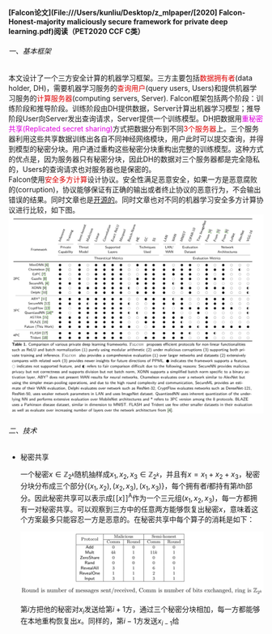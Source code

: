 #### [Falcon论文](File:///Users/kunliu/Desktop/z_mlpaper/[2020] Falcon- Honest-majority maliciously secure framework for private deep learning.pdf)阅读（PET2020 CCF C类）
###### 一、基本框架
​        本文设计了一个三方安全计算的机器学习框架。三方主要包括<font color="dd0000">数据拥有者</font>(data holder, DH)，需要机器学习服务的<font color="dd0000">查询用户</font>(query users, Users)和提供机器学习服务的<font color="dd0000">计算服务器</font>(computing servers, Server). Falcon框架包括两个阶段：训练阶段和推导阶段。训练阶段由DH提供数据，Server计算出机器学习模型；推导阶段User向Server发出查询请求，Server提供一个训练模型。DH把数据用<font color="dd00dd">重秘密共享(Replicated secret sharing)</font>方式把数据分布到不同<font color="dd0000">3个服务器</font>上。三个服务器利用这些共享数据训练出各自不同神经网络模块，用户此时可以提交查询，并得到模型的秘密分块。用户通过重构这些秘密分块重构出完整的训练模型。这种方式的优点是，因为服务器只有秘密分块，因此DH的数据对三个服务器都是完全隐私的，Users的查询请求也对服务器也是保密的。   
​     Falcon使用<font color="dd0000">安全多方计算</font>设计协议。安全性满足恶意安全，如果一方是恶意腐败的(corruption)，协议能够保证有正确的输出或者终止协议的恶意行为，不会输出错误的结果。同时文章也是[开源的](https://github.com/snwagh/falcon-public.git)。同时文章也对不同的机器学习安全多方计算协议进行比较，如下图。
![avatar](mpcml_compare.png)

###### 二、技术

* 秘密共享

  一个秘密$x \in \mathbb{Z}_{2^k}$随机抽样成$x_1, x_2, x_3 \in \mathbb{Z}_{2^k}$，并且有$x = x_1+x_2+x_3$，秘密分块分布成三个部分$\{(x_1, x_2),(x_2, x_3),(x_1, x_3)\}$，每个拥有者$i$都持有第$i$th部分。因此秘密共享可以表示成$[\![x]\!]^{\mathsf{A}}$作为一个三元组$(x_1, x_2, x_3)$​​，每一方都拥有一对秘密共享。可以观察到三方中的任意两方能够恢复出秘密$x$​​​，意味着这个方案最多只能容忍一方是恶意的。在秘密共享中每个算子的消耗是如下：

  ![avatar](mpc_cost.png)

  第$i$方把他的秘密对$x_i$发送给第$i+1$方，通过三个秘密分块相加，每一方都能够在本地重构恢复出$x$​。同样的，第$i-1$方发送$x_{i-1}$​给



























